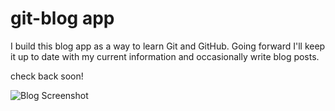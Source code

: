 
# git-blog app
I build this blog app as a way to learn Git and GitHub. Going forward I'll keep it up to date with my current information and occasionally write blog posts.

check back soon!

<img src="screenshot.png" alt="Blog Screenshot">

